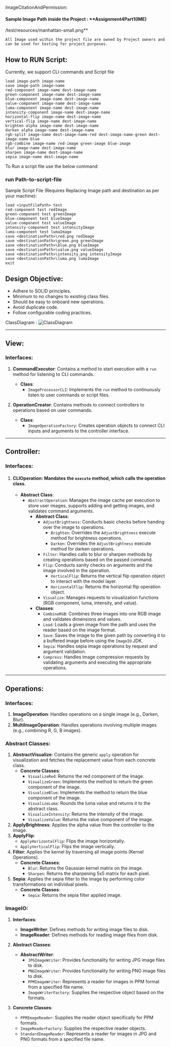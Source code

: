 ImageCitationAndPermission:

#### Sample Image Path inside the Project : **Assignment4Part1(IME)

/test/resources/manhattan-small.png**

    All Image used within the project file are owned by Project owners and can be used for testing for project purposes.

<h2>How to RUN Script:</h2>

Currently, we support CLI commands and Script file

    load image-path image-name  
    save image-path image-name  
    red-component image-name dest-image-name  
    green-component image-name dest-image-name  
    blue-component image-name dest-image-name  
    value-component image-name dest-image-name  
    luma-component image-name dest-image-name  
    intensity-component image-name dest-image-name  
    horizontal-flip image-name dest-image-name  
    vertical-flip image-name dest-image-name  
    brighten alpha image-name dest-image-name 
    darken alpha image-name dest-image-name 
    rgb-split image-name dest-image-name-red dest-image-name-green dest-image-name-blue  
    rgb-combine image-name red-image green-image blue-image  
    blur image-name dest-image-name  
    sharpen image-name dest-image-name  
    sepia image-name dest-image-name  

To Run a script file use the below command:
<p><h3> run Path-to-script-file</h3>

Sample Script File (Requires Replacing Image path and destination as per your machine):

    load <inputFilePath> test
    red-component test redImage
    green-component test greenImage
    blue-component test blueImage
    value-component test valueImage
    intensity-component test intensityImage
    luma-component test lumaImage
    save <destinationPath>\red.png redImage
    save <destinationPath>\green.png greenImage
    save <destinationPath>\blue.png blueImage
    save <destinationPath>\value.png valueImage
    save <destinationPath>\intensity.png intensityImage
    save <destinationPath>\luma.png lumaImage
    exit

## Design Objective:

- Adhere to SOLID principles.
- Minimum to no changes to existing class files.
- Should be easy to onboard new operations.
- Avoid duplicate code.
- Follow configurable coding practices.

ClassDiagram :
![ClassDiagram](IMEClassDiagram.png)



---

## View:

### Interfaces:

1. **CommandExecutor**: Contains a method to start execution with a `run` method for listening to
   CLI commands.
    - **Class**:
        - `ImageProcessorCLI`: Implements the `run` method to continuously listen to user commands
          or script files.

2. **OperationCreator**: Contains methods to connect controllers to operations based on user
   commands.
    - **Class**:
        - `ImageOperationFactory`: Creates operation objects to connect CLI inputs and arguments to
          the controller interface.

---

## Controller:

### Interfaces:

1. #### **CLIOperation**: Mandates the `execute` method, which calls the operation class.
    - **Abstract Class**:
        - `AbstractOperation`: Manages the image cache per execution to store user images, supports
          adding and getting images, and validates command arguments.
            - **Abstract Class**:
                - `AdjustBrightness`: Conducts basic checks before handing over the image to
                  operations.
                    - `Brighten`: Overrides the `AdjustBrightness` execute method for brightness
                      operations.
                    - `Darken`: Overrides the `AdjustBrightness` execute method for darken
                      operations.
                - `Filter`: Handles calls to blur or sharpen methods by creating operations based on
                  the passed command.
                - `Flip`: Conducts sanity checks on arguments and the image involved in the
                  operation.
                    - `VerticalFlip`: Returns the vertical flip operation object to interact with
                      the model layer.
                    - `HorizontalFlip`: Returns the horizontal flip operation object.
                - `Visualize`: Manages requests to visualization functions (RGB component, luma,
                  intensity, and value).
            - **Classes**:
                - `CombineRGB`: Combines three images into one RGB image and validates dimensions
                  and values.
                - `Load`: Loads a given image from the path and uses the reader based on the image
                  format.
                - `Save`: Saves the image to the given path by converting it to a buffered image
                  before using the `ImageIO` JDK.
                - `Sepia`: Handles sepia image operations by request and argument validation.
                - `Compress`: Handles image compression requests by validating arguments and
                  executing the appropriate operations.

---

## Operations:

### Interfaces:

1. **ImageOperation**: Handles operations on a single image (e.g., Darken, Blur).
2. **MultiImageOperation**: Handles operations involving multiple images (e.g., combining R, G, B
   images).

### Abstract Classes:

1. **AbstractVisualize**: Contains the generic `apply` operation for visualization and fetches the
   replacement value from each concrete class.
    - **Concrete Classes**:
        - `VisualizeRed`: Returns the red component of the image.
        - `VisualizeGreen`: Implements the method to return the green component of the image.
        - `VisualizeBlue`: Implements the method to return the blue component of the image.
        - `VisualizeLuma`: Rounds the luma value and returns it to the abstract class.
        - `VisualizeIntensity`: Returns the intensity of the image.
        - `VisualizeValue`: Returns the value component of the image.
2. **ApplyBrightness**: Applies the alpha value from the controller to the image.
3. **ApplyFlip**:
    - `ApplyHorizontalFlip`: Flips the image horizontally.
    - `ApplyVerticalFlip`: Flips the image vertically.
4. **Filter**: Applies the kernel by traversing all image points (Kernel Operations).
    - **Concrete Classes**:
        - `Blur`: Returns the Gaussian kernel matrix on the image.
        - `Sharpen`: Returns the sharpening 5x5 matrix for each pixel.
5. **Sepia**: Applies the sepia filter to the image by performing color transformations on
   individual pixels.
    - **Concrete Classes**:
        - `Sepia`: Returns the sepia filter applied image.

### ImageIO:

1. **Interfaces**:
    - **ImageWriter**: Defines methods for writing image files to disk.
    - **ImageReader**: Defines methods for reading image files from disk.

2. **Abstract Classes**:
    - **AbstractWriter**:
        - `JPGImageWriter`: Provides functionality for writing JPG image files to disk.
        - `PNGImageWriter`: Provides functionality for writing PNG image files to disk.
        - `PPMImageWriter`: Represents a reader for images in PPM format from a specified file name.
        - `ImageWriterFactory`: Supplies the respective object based on the formats.

3. **Concrete Classes**:
    - `PPMImageReader`: Supplies the reader object specifically for PPM formats.
    - `ImageReaderFactory`: Supplies the respective reader objects.
    - `StandardImageReader`: Represents a reader for images in JPG and PNG formats from a specified
      file name.


